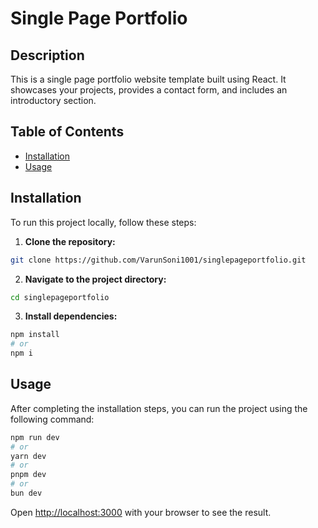# Single Page Portfolio

## Description
This is a single page portfolio website template built using React. It showcases your projects, provides a contact form, and includes an introductory section.

## Table of Contents
- [Installation](#installation)
- [Usage](#usage)

## Installation
To run this project locally, follow these steps:

1. **Clone the repository:**
```bash
git clone https://github.com/VarunSoni1001/singlepageportfolio.git
```

2. **Navigate to the project directory:**
```bash
cd singlepageportfolio
```
3. **Install dependencies:**
```bash
npm install
# or
npm i
```

## Usage
After completing the installation steps, you can run the project using the following command:
```bash
npm run dev
# or
yarn dev
# or
pnpm dev
# or
bun dev
```

Open [http://localhost:3000](http://localhost:3000) with your browser to see the result.
